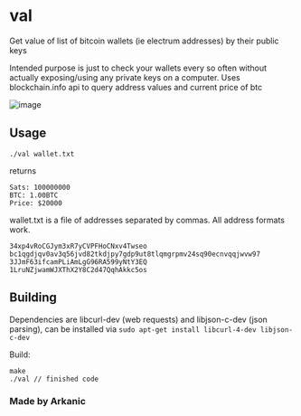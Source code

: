 # val
Get value of list of bitcoin wallets (ie electrum addresses) by their public keys

Intended purpose is just to check your wallets every so often without actually exposing/using any private keys on a computer. Uses blockchain.info api to query address values and current price of btc

![image](https://user-images.githubusercontent.com/50847107/212818913-7a907dca-7e2d-400f-9589-c38648c8da93.png)

## Usage

`./val wallet.txt`

returns

```
Sats: 100000000
BTC: 1.00BTC
Price: $20000
```

wallet.txt is a file of addresses separated by commas. All address formats work.

```
34xp4vRoCGJym3xR7yCVPFHoCNxv4Twseo
bc1qgdjqv0av3q56jvd82tkdjpy7gdp9ut8tlqmgrpmv24sq90ecnvqqjwvw97
3JJmF63ifcamPLiAmLgG96RA599yNtY3EQ
1LruNZjwamWJXThX2Y8C2d47QqhAkkc5os
```

## Building
Dependencies are libcurl-dev (web requests) and libjson-c-dev (json parsing), can be installed via `sudo apt-get install libcurl-4-dev libjson-c-dev`

Build:

```
make
./val // finished code
```


### Made by Arkanic
